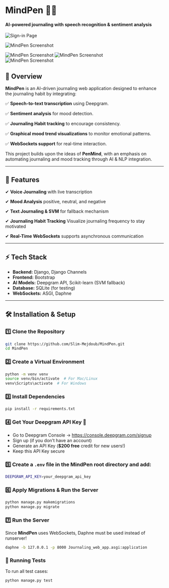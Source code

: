 # **MindPen** 📝💡  
#### AI-powered journaling with speech recognition & sentiment analysis  

![Sign-in Page](https://www.dropbox.com/scl/fi/cco6dfmo1c1cfgsor6t6s/Sign-in.png?rlkey=bw7nzhng97g76tpc5c4jh94we&st=8gdl4jyu&raw=1)

![MindPen Screenshot](https://www.dropbox.com/scl/fi/d8whembiyo4kxkrf3icbx/Dashboard.png?rlkey=a5913z1z1lw64bghhyhrnepxt&st=yiidxtb9&raw=1)  

![MindPen Screenshot](https://www.dropbox.com/scl/fi/yfurgiczidd3792d29vxg/All_Journals.png?rlkey=xbjvm812d661ooit15cchpssh&st=k3x97r8i&raw=1) 
![MindPen Screenshot](https://www.dropbox.com/scl/fi/vi82jhnijahlyi4guvu2z/Mood.png?rlkey=xmci86judicabxvdw09u99ls2&st=281snnz8&raw=1)  
![MindPen Screenshot](https://www.dropbox.com/scl/fi/wpgkei25i7ov0ecwwtp5v/Mood-History.png?rlkey=hdhfldg1morcwpaqlywtw4knm&st=7pm19ylq&raw=1)  
 

## **📌 Overview**  
**MindPen** is an AI-driven journaling web application designed to enhance the journaling habit by integrating:  

✅ **Speech-to-text transcription** using Deepgram.

✅ **Sentiment analysis** for mood detection.  

✅ **Journaling Habit tracking** to encourage consistency.  

✅ **Graphical mood trend visualizations** to monitor emotional patterns.  

✅ **WebSockets support** for real-time interaction.  

This project builds upon the ideas of **PenMind**, with an emphasis on automating journaling and mood tracking through AI & NLP integration.  

---

## **🚀 Features**  
✔ **Voice Journaling**  with live transcription

✔ **Mood Analysis** positive, neutral, and negative

✔ **Text Journaling & SVM** for fallback mechanism
 
✔ **Journaling Habit Tracking** Visualize journaling frequency to stay motivated  

✔ **Real-Time WebSockets** supports asynchronous communication
 
 

---

## **⚡ Tech Stack**  
- **Backend:** Django, Django Channels  
- **Frontend:** Bootstrap  
- **AI Models:** Deepgram API, Scikit-learn (SVM fallback)  
- **Database:** SQLite (for testing) 
- **WebSockets:** ASGI, Daphne  


---

## **🛠 Installation & Setup**  

### **1️⃣ Clone the Repository**  
```bash
git clone https://github.com/Slim-Mejdoub/MindPen.git
cd MindPen
```

### **2️⃣ Create a Virtual Environment** 
```bash
python -m venv venv
source venv/bin/activate  # For Mac/Linux
venv\Scripts\activate  # For Windows
```
### **3️⃣ Install Dependencies** 
```bash
pip install -r requirements.txt
```

### **4️⃣ Get Your Deepgram API Key 🔑** 
- Go to Deepgram Console → https://console.deepgram.com/signup
- Sign up (if you don’t have an account)
- Generate an API Key (**$200 free** credit for new users!)
- Keep this API Key secure 

### **5️⃣ Create a `.env` file in the **MindPen root directory** and add:** 
```bash
DEEPGRAM_API_KEY=your_deepgram_api_key
```

### **6️⃣ Apply Migrations & Run the Server** 
```bash
python manage.py makemigrations
python manage.py migrate
```

### **7️⃣  Run the Server** 
Since **MindPen** uses WebSockets, Daphne must be used instead of runserver!
```bash
daphne -b 127.0.0.1 -p 8000 Journaling_web_app.asgi:application

```

### **🧪 Running Tests** 
To run all test cases:
```bash
python manage.py test
```

